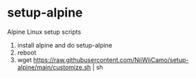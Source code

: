 # setup-alpine
Alpine Linux setup scripts

1. install alpine and do setup-alpine
2. reboot
3. wget https://raw.githubusercontent.com/NiiWiiCamo/setup-alpine/main/customize.sh | sh
